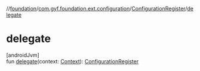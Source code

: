 //[foundation](../../../index.md)/[com.gyf.foundation.ext.configuration](../index.md)/[ConfigurationRegister](index.md)/[delegate](delegate.md)

# delegate

[androidJvm]\
fun [delegate](delegate.md)(context: [Context](https://developer.android.com/reference/kotlin/android/content/Context.html)): [ConfigurationRegister](index.md)